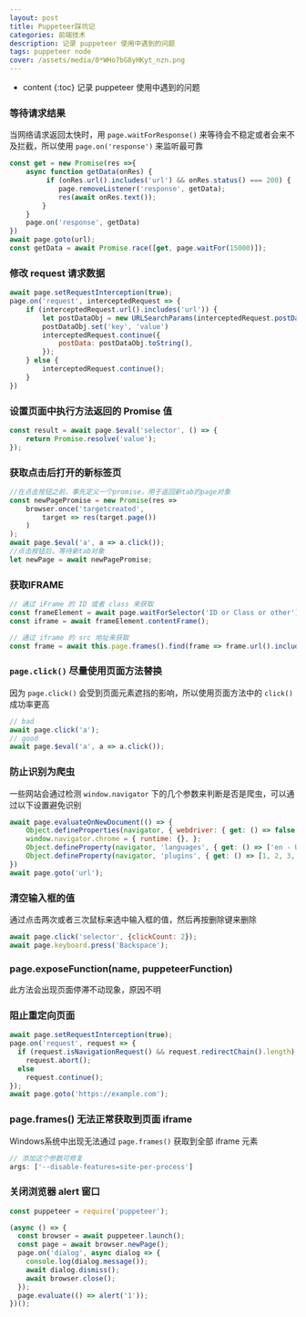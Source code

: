 ```yaml
---
layout: post
title: Puppeteer踩坑记
categories: 前端技术
description: 记录 puppeteer 使用中遇到的问题
tags: puppeteer node
cover: /assets/media/0*WHo7bG8yHKyt_nzn.png
---
```

* content
{:toc}
记录 puppeteer 使用中遇到的问题

### 等待请求结果

当网络请求返回太快时，用 `page.waitForResponse()` 来等待会不稳定或者会来不及拦截，所以使用 `page.on('response')` 来监听最可靠

```js
const get = new Promise(res =>{
    async function getData(onRes) {
         if (onRes.url().includes('url') && onRes.status() === 200) {
            page.removeListener('response', getData);
            res(await onRes.text());
        }
    }
    page.on('response', getData)
})
await page.goto(url);
const getData = await Promise.race([get, page.waitFor(15000)]);
```
### 修改 request 请求数据



```js
await page.setRequestInterception(true);
page.on('request', interceptedRequest => {
    if (interceptedRequest.url().includes('url')) {
        let postDataObj = new URLSearchParams(interceptedRequest.postData());
        postDataObj.set('key', 'value')
        interceptedRequest.continue({
            postData: postDataObj.toString(),
        });
    } else {
        interceptedRequest.continue();
    }
})
```

### 设置页面中执行方法返回的 Promise 值

```js
const result = await page.$eval('selector', () => {
    return Promise.resolve('value');
});
```

### 获取点击后打开的新标签页

```js
//在点击按钮之前，事先定义一个promise，用于返回新tab的page对象
const newPagePromise = new Promise(res =>
    browser.once('targetcreated',
        target => res(target.page())
    )
);
await page.$eval('a', a => a.click());
//点击按钮后，等待新tab对象
let newPage = await newPagePromise;
```

### 获取IFRAME

```js
// 通过 iFrame 的 ID 或者 class 来获取
const frameElement = await page.waitForSelector('ID or Class or other');
const iframe = await frameElement.contentFrame();

// 通过 iframe 的 src 地址来获取
const frame = await this.page.frames().find(frame => frame.url().includes('src地址'));
```

### `page.click()` 尽量使用页面方法替换

因为 `page.click()` 会受到页面元素遮挡的影响，所以使用页面方法中的 `click()` 成功率更高

```js
// bad
await page.click('a');
// good
await page.$eval('a', a => a.click());
```

### 防止识别为爬虫

一些网站会通过检测 `window.navigator` 下的几个参数来判断是否是爬虫，可以通过以下设置避免识别

```js 
await page.evaluateOnNewDocument(() => {
    Object.defineProperties(navigator, { webdriver: { get: () => false } });
    window.navigator.chrome = { runtime: {}, };
    Object.defineProperty(navigator, 'languages', { get: () => ['en - US', 'en'] });
    Object.defineProperty(navigator, 'plugins', { get: () => [1, 2, 3, 4, 5, 6], });
})
await page.goto('url');
```

### 清空输入框的值

通过点击两次或者三次鼠标来选中输入框的值，然后再按删除键来删除

```js
await page.click('selector', {clickCount: 2});
await page.keyboard.press('Backspace');
```

### page.exposeFunction(name, puppeteerFunction)

此方法会出现页面停滞不动现象，原因不明

### 阻止重定向页面

```js
await page.setRequestInterception(true);
page.on('request', request => {
  if (request.isNavigationRequest() && request.redirectChain().length)
    request.abort();
  else
    request.continue();
});
await page.goto('https://example.com');
```

### page.frames() 无法正常获取到页面 iframe 

Windows系统中出现无法通过 `page.frames()` 获取到全部 iframe 元素

```js
// 添加这个参数可修复
args: ['--disable-features=site-per-process']
```

### 关闭浏览器 alert 窗口

```js
const puppeteer = require('puppeteer');

(async () => {
  const browser = await puppeteer.launch();
  const page = await browser.newPage();
  page.on('dialog', async dialog => {
    console.log(dialog.message());
    await dialog.dismiss();
    await browser.close();
  });
  page.evaluate(() => alert('1'));
})();
```


